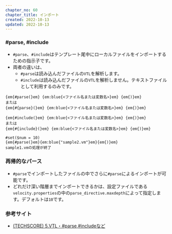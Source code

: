 ```yaml
---
chapter_no: 60
chapter_title: インポート
created: 2022-10-13
updated: 2022-10-13
---
```

### #parse, #include
- `#parse`、`#include`はテンプレート尾中にローカルファイルをインポートするための指示子です。
- 両者の違いは、
  - `#parse`は読み込んだファイルの`VTL`を解析します。
  - `#include`は読み込んだファイルの`VTL`を解析しません。テキストファイルとして利用するのみです。

```syntax
{em{#parse(}em} {em:blue{<ファイル名または変数名>}em} {em{)}em}
または
{em{#{parse}(}em} {em:blue{<ファイル名または変数名>}em} {em{)}em}
  
{em{#include(}em} {em:blue{<ファイル名または変数名>}em} {em{)}em}
または
{em{#{include}(}em} {em:blue{<ファイル名または変数名>}em} {em{)}em} 
```

```:sample1.vm
#set($num = 10)
{em{#parse(}em}{em:blue{"sample2.vm"}em}{em{)}em}
sample1.vmの処理が終了
```

### 再帰的なパース
- `#parse`でインポートしたファイルの中でさらに`#parse`によるインポートが可能です。
- どれだけ深い階層までインポートできるかは、設定ファイルである`velocity.properties`の中の`parse_directive.maxdepth`によって指定します。デフォルトは`10`です。

### 参考サイト
- [(TECHSCORE) 5.VTL・#parse,#includeなど](https://www.techscore.com/tech/Java/ApacheJakarta/Velocity/5/)